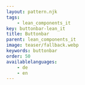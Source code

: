 ```yaml
---
layout: pattern.njk
tags: 
    - lean_components_it
key: buttonbar-lean_it
title: Buttonbar
parent: lean_components_it
image: teaser/fallback.webp
keywords: buttonbar
order: 50
availablelanguages: 
    - de
    - en
---
```

